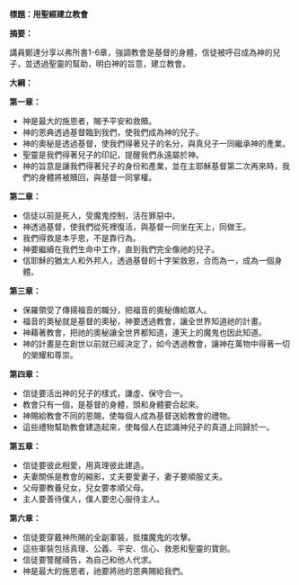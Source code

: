**標題：用聖經建立教會**

**摘要：**

講員鄭達分享以弗所書1-6章，強調教會是基督的身體，信徒被呼召成為神的兒子，並透過聖靈的幫助，明白神的旨意，建立教會。

**大綱：**

**第一章：**

* 神是最大的施恩者，賜予平安和救贖。
* 神的恩典透過基督臨到我們，使我們成為神的兒子。
* 神的奧秘是透過基督，使我們得著兒子的名分，與真兒子一同繼承神的產業。
* 聖靈是我們得著兒子的印記，提醒我們永遠屬於神。
* 神的旨意是讓我們得著兒子的身份和產業，並在主耶穌基督第二次再來時，我們的身體將被贖回，與基督一同掌權。

**第二章：**

* 信徒以前是死人，受魔鬼控制，活在罪惡中。
* 神透過基督，使我們從死裡復活，與基督一同坐在天上，同做王。
* 我們得救是本乎恩，不是靠行為。
* 神要繼續在我們生命中工作，直到我們完全像祂的兒子。
* 信耶穌的猶太人和外邦人，透過基督的十字架救恩，合而為一，成為一個身體。

**第三章：**

* 保羅領受了傳揚福音的職分，把福音的奧秘傳給眾人。
* 福音的奧秘就是基督的奧秘，神要透過教會，讓全世界知道祂的計畫。
* 神藉著教會，把祂的奧秘讓全世界都知道，連天上的魔鬼也因此知道。
* 神的計畫是在創世以前就已經決定了，如今透過教會，讓神在萬物中得著一切的榮耀和尊崇。

**第四章：**

* 信徒要活出神的兒子的樣式，謙虛、保守合一。
* 教會只有一個，是基督的身體，頭和身體要合起來。
* 神賜給教會不同的恩賜，使每個人成為基督送給教會的禮物。
* 這些禮物幫助教會建造起來，使每個人在認識神兒子的真道上同歸於一。

**第五章：**

* 信徒要彼此相愛，用真理彼此建造。
* 夫妻關係是教會的縮影，丈夫要愛妻子，妻子要順服丈夫。
* 父母要教養兒女，兒女要孝順父母。
* 主人要善待僕人，僕人要忠心服侍主人。

**第六章：**

* 信徒要穿戴神所賜的全副軍裝，抵擋魔鬼的攻擊。
* 這些軍裝包括真理、公義、平安、信心、救恩和聖靈的寶劍。
* 信徒要警醒禱告，為自己和他人代求。
* 神是最大的施恩者，祂要將祂的恩典賜給我們。